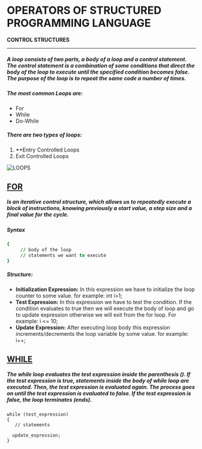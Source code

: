 # OPERATORS OF STRUCTURED PROGRAMMING LANGUAGE
**CONTROL STRUCTURES**
___

##### A loop consists of two parts, a body of a loop and a control statement. The control statement is a combination of some conditions that direct the body of the loop to execute until the specified condition becomes false. The purpose of the loop is to repeat the same code a number of times. 
##### The most common Loops are:
* For
* While
* Do-While
##### There are two types of loops:
1. **Entry Controlled Loops
2. Exit Controlled Loops

![LOOPS](https://media.geeksforgeeks.org/wp-content/cdn-uploads/20191128194516/Cpp-loops.png)

## [FOR](https://www.geeksforgeeks.org/loops-in-c-and-cpp/)

##### Is an iterative control structure, which allows us to repeatedly execute a block of instructions, knowing previously a start value, a step size and a final value for the cycle.
##### Syntax
```for (initialization expr; test expr; update expr)
{    
     // body of the loop
     // statements we want to execute
}
```
##### Structure:
* **Initialization Expression:** In this expression we have to initialize the loop counter to some value. for example: int i=1;
* **Test Expression:** In this expression we have to test the condition. If the condition evaluates to true then we will execute the body of loop and go to update expression otherwise we will exit from the for loop. For example: i <= 10;
* **Update Expression:** After executing loop body this expression increments/decrements the loop variable by some value. for example: i++;

## [WHILE](https://www.programarya.com/Cursos/C++/Ciclos/Ciclo-while)

##### The while loop evaluates the test expression inside the parenthesis (). If the test expression is true, statements inside the body of while loop are executed. Then, the test expression is evaluated again. The process goes on until the test expression is evaluated to false. If the test expression is false, the loop terminates (ends).
```initialization expression;
while (test_expression)
{
   // statements
 
  update_expression;
}
````
###
